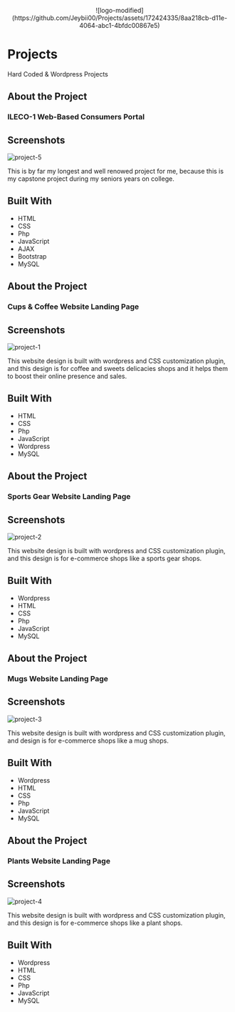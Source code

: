 <p align="center">
![logo-modified](https://github.com/Jeybii00/Projects/assets/172424335/8aa218cb-d11e-4064-abc1-4bfdc00867e5)
</p>

# Projects
Hard Coded &amp; Wordpress Projects


## About the Project
### ILECO-1 Web-Based Consumers Portal

## Screenshots
![project-5](https://github.com/Jeybii00/Projects/assets/172424335/fbf6014e-2bc7-45a2-854d-f08bd8305111)

This is by far my longest and well renowed project for me, because this is my capstone project during my seniors years on college.

## Built With
* HTML
* CSS
* Php
* JavaScript
* AJAX
* Bootstrap
* MySQL

## About the Project
### Cups & Coffee Website Landing Page

## Screenshots
![project-1](https://github.com/Jeybii00/Projects/assets/172424335/03004e38-8395-4ed3-92f4-461ca8032655)

This website design is built with wordpress and CSS customization plugin,
and this design is for coffee and sweets delicacies shops and it helps them to boost their online presence and sales.

## Built With
* HTML
* CSS
* Php
* JavaScript
* Wordpress
* MySQL

## About the Project
### Sports Gear Website Landing Page

## Screenshots
![project-2](https://github.com/Jeybii00/Projects/assets/172424335/a0c20f71-eebb-495e-93e7-b720a982a37b)

This website design is built with wordpress and CSS customization plugin,
and this design is for e-commerce shops like a sports gear shops.

## Built With
* Wordpress
* HTML
* CSS
* Php
* JavaScript
* MySQL

## About the Project
### Mugs Website Landing Page

## Screenshots
![project-3](https://github.com/Jeybii00/Projects/assets/172424335/bec67157-55d3-4474-9c82-33cd7cb93ac9)

This website design is built with wordpress and CSS customization plugin,
and design is for e-commerce shops like a mug shops.

## Built With
* Wordpress
* HTML
* CSS
* Php
* JavaScript
* MySQL

## About the Project
### Plants Website Landing Page

## Screenshots
![project-4](https://github.com/Jeybii00/Projects/assets/172424335/43ccccd0-b289-47b0-bc63-5a4d0875128c)

This website design is built with wordpress and CSS customization plugin,
and this design is for e-commerce shops like a plant shops.

## Built With
* Wordpress
* HTML
* CSS
* Php
* JavaScript
* MySQL



